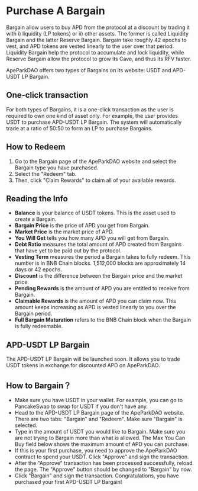 # Purchase A Bargain

Bargain allow users to buy APD from the protocol at a discount by trading it with i) liquidity (LP tokens) or ii) other assets. The former is called Liquidity Bargain and the latter Reserve Bargain. Bargain take roughly 42 epochs to vest, and APD tokens are vested linearly to the user over that period. Liquidity Bargain help the protocol to accumulate and lock liquidity, while Reserve Bargain allow the protocol to grow its Cave, and thus its RFV faster.

ApeParkDAO offers two types of Bargains on its website: USDT and APD-USDT LP Bargain.

## One-click transaction

For both types of Bargains, it is a one-click transaction as the user is required to own one kind of asset only. For example, the user provides USDT to purchase APD-USDT LP Bargain. The system will automatically trade at a ratio of 50:50 to form an LP to purchase Bargains.

## How to Redeem

1. Go to the Bargain page of the ApeParkDAO website and select the Bargain type you have purchased.
2. Select the "Redeem" tab.
3. Then, click "Claim Rewards" to claim all of your available rewards.

## Reading the Info

* **Balance** is your balance of USDT tokens. This is the asset used to create a Bargain.
* **Bargain Price** is the price of APD you get from Bargain.
* **Market Price** is the market price of APD.
* **You Will Get** tells you how many APD you will get from Bargain.
* **Debt Ratio** measures the total amount of APD created from Bargains that have yet to be paid out by the protocol.
* **Vesting Term** measures the period a Bargain takes to fully redeem. This number is in BNB Chain blocks. 1,512,000 blocks are approximately 14 days or 42 epochs.
* **Discount** is the difference between the Bargain price and the market price.
* **Pending Rewards** is the amount of APD you are entitled to receive from Bargain.
* **Claimable Rewards** is the amount of APD you can claim now. This amount keeps increasing as APD is vested linearly to you over the Bargain period.
* **Full Bargain Maturation** ​​refers to the BNB Chain block when the Bargain is fully redeemable.

## APD-USDT LP Bargain

The APD-USDT LP Bargain will be launched soon. It allows you to trade USDT tokens in exchange for discounted APD on ApeParkDAO.

## How to Bargain？



* Make sure you have USDT in your wallet. For example, you can go to PancakeSwap to swap for USDT if you don't have any.
* Head to the APD-USDT LP Bargain page of the ApeParkDAO website. There are two tabs: "Bargain" and "Redeem". Make sure "Bargain" is selected.
* Type in the amount of USDT you would like to Bargain. Make sure you are not trying to Bargain more than what is allowed. The Max You Can Buy field below shows the maximum amount of APD you can purchase.
* If this is your first purchase, you need to approve the ApeParkDAO contract to spend your USDT. Click "Approve" and sign the transaction.
* After the "Approve" transaction has been processed successfully, reload the page. The "Approve" button should be changed to "Bargain" by now.
* Click "Bargain" and sign the transaction. Congratulations, you have purchased your first APD-USDT LP Bargain!

